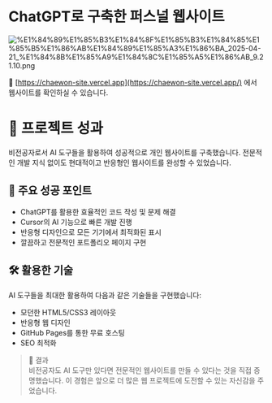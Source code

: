 
# ChatGPT로 구축한 퍼스널 웹사이트 


![%E1%84%89%E1%85%B3%E1%84%8F%E1%85%B3%E1%84%85%E1%85%B5%E1%86%AB%E1%84%89%E1%85%A3%E1%86%BA_2025-04-21_%E1%84%8B%E1%85%A9%E1%84%8C%E1%85%A5%E1%86%AB_9.21.10.png](https://prod-files-secure.s3.us-west-2.amazonaws.com/21f139c9-bf9f-4b93-9524-b69d1e4ed145/cce7abc7-f4a9-4f13-b657-e35eb0d10af2/%E1%84%89%E1%85%B3%E1%84%8F%E1%85%B3%E1%84%85%E1%85%B5%E1%86%AB%E1%84%89%E1%85%A3%E1%86%BA_2025-04-21_%E1%84%8B%E1%85%A9%E1%84%8C%E1%85%A5%E1%86%AB_9.21.10.png?X-Amz-Algorithm=AWS4-HMAC-SHA256&X-Amz-Content-Sha256=UNSIGNED-PAYLOAD&X-Amz-Credential=ASIAZI2LB466SD6ZJNBX%2F20250503%2Fus-west-2%2Fs3%2Faws4_request&X-Amz-Date=20250503T191743Z&X-Amz-Expires=3600&X-Amz-Security-Token=IQoJb3JpZ2luX2VjEFsaCXVzLXdlc3QtMiJGMEQCIAidBNrrdRcOu%2FGrRYAaoonPx33GMnxbPYj04aLAn0LmAiAoUlLs6av440k%2FDfUZX8YfweIcoamFjwZrJwzmsIeaTCqIBAjz%2F%2F%2F%2F%2F%2F%2F%2F%2F%2F8BEAAaDDYzNzQyMzE4MzgwNSIMa%2F4Kllb8gh0JKBzqKtwDWvbB0aJQJL9qYr0ffJy0tPPCVyFYzKGwOlztykRsFV2ThcmAJvoROmLMFlDPD9XhQFTW6ldWqenebklhAl7oOnm0ydIgNumty7RbqBofCx4i1i5hW9m9qPnyAGpAPPyIhGnLDboec0m104XTAqaJtHjumLLd7pYmtdu4iS0fg%2FnitFnzDo4AA3YQWEYD4gx0ItN%2Bk0wWe3CQkQ2vmTo%2BGZo%2FRMS%2FKtroa1c6dNNFeIKQFEZQJrFEGam4E%2F93HR1lJTiJCP01QQOtJZWVXmLrSqtVjTcvg7SUFLIZr830dB7OptXcwA%2B8UJzn6%2BCy%2Bzb56mLPsITra1QjhTGL2sU5dnq%2FXSLTKynpnZblY6xRwGhJMBwvXnQyfZ7gNUDpudIMIhlE5yrua%2FEe4R06xLdqIttNrXTQdcg9x0QeY9K6mL8AZEirYUZGSIXBSy9NYuuFZ%2FL1qWqxjJ6VX%2F95oOxR4ek0%2FDaOpj4QFLp7o1ZYWYrtWO2NNZqd3w87ISpbOkka2F09WQrGEPQ3s3XEb%2BsEQ89mqDLLZ16v3K%2Fdge64m5ajM2uN6yErgVG5Bs5rVADGFIk0P4lK%2BrKy7hkLIWRg2rjmWUc8%2FStvSZevKzlm8nF0LKX0BEVPyyTCDy4wgMDZwAY6pgHBuAP64HTASa7oSjzeDC3361%2F3ORUruOZSNPrEBBdQMSDF%2BCnoqVgbJqyZFeKhWhxjGBvJRlNRd%2FJa0V0MefHTpJBos9uuziWohFulKOwz%2BDRW5UlloRkJvapi3%2BBPeqYf580RoAAhL6XC5%2BzvrE5ZVkeDuFDr%2BYRG5GTqKQYsr6lmEB%2FvVC23qBlCLbxK52jXLJHbZYTh%2FH0LHn%2BcePeBCZIJZ2tT&X-Amz-Signature=4be21f9e98eea08cfbcc5fd38aa329f2711f9dd7f014d040dbe1b7dfb0beb61f&X-Amz-SignedHeaders=host&x-id=GetObject)


🔗 [https://chaewon-site.vercel.app](https://chaewon-site.vercel.app/) 에서 웹사이트를 확인하실 수 있습니다.


# 🌟 프로젝트 성과


비전공자로서 AI 도구들을 활용하여 성공적으로 개인 웹사이트를 구축했습니다. 전문적인 개발 지식 없이도 현대적이고 반응형인 웹사이트를 완성할 수 있었습니다.


## 💪 주요 성공 포인트

- ChatGPT를 활용한 효율적인 코드 작성 및 문제 해결
- Cursor의 AI 기능으로 빠른 개발 진행
- 반응형 디자인으로 모든 기기에서 최적화된 표시
- 깔끔하고 전문적인 포트폴리오 페이지 구현

## 🛠 활용한 기술


AI 도구들을 최대한 활용하여 다음과 같은 기술들을 구현했습니다:

- 모던한 HTML5/CSS3 레이아웃
- 반응형 웹 디자인
- GitHub Pages를 통한 무료 호스팅
- SEO 최적화

> 🎉 결과  
> 비전공자도 AI 도구만 있다면 전문적인 웹사이트를 만들 수 있다는 것을 직접 증명했습니다. 이 경험은 앞으로 더 많은 웹 프로젝트에 도전할 수 있는 자신감을 주었습니다.

